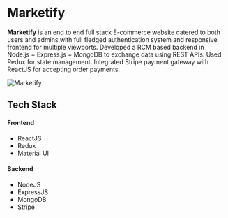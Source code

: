 # Marketify

**Marketify** is an end to end full stack E-commerce website catered to both users and admins with full fledged authentication system and responsive frontend for multiple viewports. Developed a RCM based backend in Node.js + Express.js + MongoDB to exchange data using REST APIs. Used Redux for state management. Integrated Stripe payment gateway with ReactJS for accepting order payments.


![Marketify](https://user-images.githubusercontent.com/108195614/227825408-8812f581-b6ae-495b-bdc1-c2c3952279ad.png)


## Tech Stack

#### Frontend

- ReactJS  
- Redux
- Material UI

#### Backend
- NodeJS
- ExpressJS
- MongoDB
- Stripe

